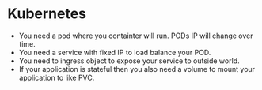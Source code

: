 # Kubernetes

- You need a pod where you containter will run. PODs IP will change over time.
- You need a service with fixed IP to load balance your POD.
- You need to ingress object to expose your service to outside world.
- If your application is stateful then you also need a volume to mount your application to like PVC.